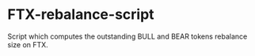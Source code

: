 # FTX-rebalance-script

Script which computes the outstanding BULL and BEAR tokens rebalance size on FTX.
